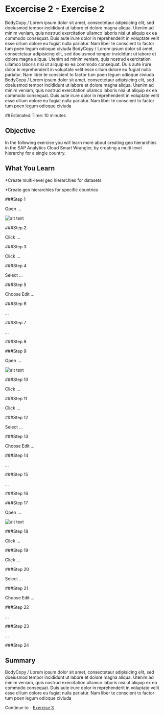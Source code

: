 # Excercise 2 - Exercise 2

BodyCopy / Lorem ipsum dolor sit amet, consectetaur adipisicing elit, sed doeiusmod tempor incididunt ut labore et dolore magna aliqua. Utenim ad minim veniam, quis nostrud exercitation ullamco laboris nisi ut aliquip ex ea commodo consequat. Duis aute irure dolor in reprehenderit in voluptate velit esse cillum dolore eu fugiat nulla pariatur. Nam liber te conscient to factor tum poen legum odioque civiuda
BodyCopy / Lorem ipsum dolor sit amet, consectetaur adipisicing elit, sed doeiusmod tempor incididunt ut labore et dolore magna aliqua. Utenim ad minim veniam, quis nostrud exercitation ullamco laboris nisi ut aliquip ex ea commodo consequat. Duis aute irure dolor in reprehenderit in voluptate velit esse cillum dolore eu fugiat nulla pariatur. Nam liber te conscient to factor tum poen legum odioque civiuda
BodyCopy / Lorem ipsum dolor sit amet, consectetaur adipisicing elit, sed doeiusmod tempor incididunt ut labore et dolore magna aliqua. Utenim ad minim veniam, quis nostrud exercitation ullamco laboris nisi ut aliquip ex ea commodo consequat. Duis aute irure dolor in reprehenderit in voluptate velit esse cillum dolore eu fugiat nulla pariatur. Nam liber te conscient to factor tum poen legum odioque civiuda

##Estimated Time: 10 minutes

## Objective

In the following exercise you will learn more about creating geo hierarchies in the SAP Analytics Cloud Smart Wrangler, by creating a multi level hierarchy for a single country.


## What You Learn

*Create multi-level geo hierarchies for datasets

*Create geo hierarchies for specific countries

	


###Step 1

Open …

![alt text](https://github.com/SAP-samples/teched2020-ANA363/raw/master/exercises/ex11/images/Ww "Ww")


###Step 2

Click …


###Step 3

Click …


###Step 4

Select …


###Step 5

Choose Edit  …


###Step 6

…


###Step 7

…


###Step 8




###Step 9

Open …

![alt text](https://github.com/SAP-samples/teched2020-ANA363/raw/master/exercises/ex21/images/Ww "Ww")


###Step 10

Click …


###Step 11

Click …


###Step 12

Select …


###Step 13

Choose Edit  …


###Step 14

…


###Step 15

…


###Step 16




###Step 17

Open …

![alt text](https://github.com/SAP-samples/teched2020-ANA363/raw/master/exercises/ex31/images/Ww "Ww")


###Step 18

Click …


###Step 19

Click …


###Step 20

Select …


###Step 21

Choose Edit  …


###Step 22

…


###Step 23

…


###Step 24






## Summary

BodyCopy / Lorem ipsum dolor sit amet, consectetaur adipisicing elit, sed doeiusmod tempor incididunt ut labore et dolore magna aliqua. Utenim ad minim veniam, quis nostrud exercitation ullamco laboris nisi ut aliquip ex ea commodo consequat. Duis aute irure dolor in reprehenderit in voluptate velit esse cillum dolore eu fugiat nulla pariatur. Nam liber te conscient to factor tum poen legum odioque civiuda




Continue to - [Exercise 3](../ex3/README.md)
